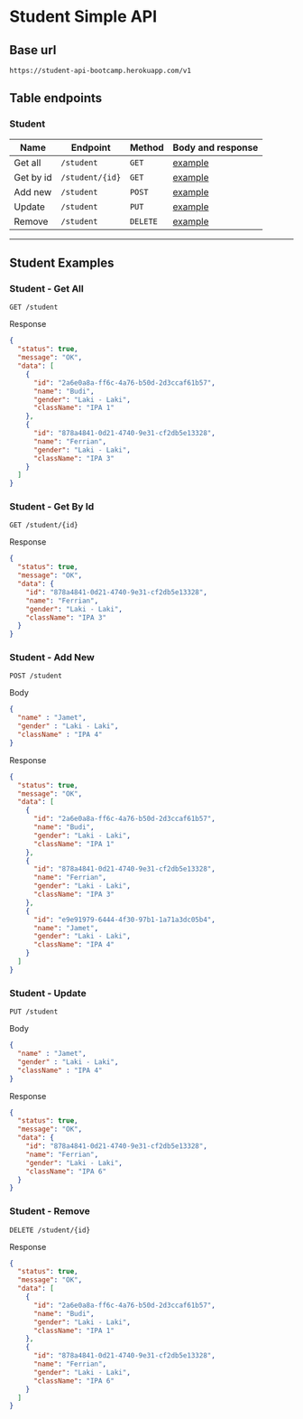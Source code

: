 # Student Simple API

## Base url

```
https://student-api-bootcamp.herokuapp.com/v1
```

## Table endpoints
### Student

| Name                       | Endpoint                                                   | Method   | Body and response               |
|----------------------------|------------------------------------------------------------|----------|---------------------------------|
| Get all                    | `/student`                                                 | `GET`    | [example](#student---get-all)   |
| Get by id                  | `/student/{id}`                                            | `GET`    | [example](#student---get-by-id) |
| Add new                    | `/student`                                                 | `POST`   | [example](#student---add-new)   |
| Update                     | `/student`                                                 | `PUT`    | [example](#student---update)    |
| Remove                     | `/student`                                                 | `DELETE` | [example](#student---remove)    |

---

## Student Examples
### Student - Get All

```
GET /student
```

Response

```json
{
  "status": true,
  "message": "OK",
  "data": [
    {
      "id": "2a6e0a8a-ff6c-4a76-b50d-2d3ccaf61b57",
      "name": "Budi",
      "gender": "Laki - Laki",
      "className": "IPA 1"
    },
    {
      "id": "878a4841-0d21-4740-9e31-cf2db5e13328",
      "name": "Ferrian",
      "gender": "Laki - Laki",
      "className": "IPA 3"
    }
  ]
}
```

### Student - Get By Id

```
GET /student/{id}
```

Response

```json
{
  "status": true,
  "message": "OK",
  "data": {
    "id": "878a4841-0d21-4740-9e31-cf2db5e13328",
    "name": "Ferrian",
    "gender": "Laki - Laki",
    "className": "IPA 3"
  }
}
```

### Student - Add New

```
POST /student
```

Body

```json
{
  "name" : "Jamet",
  "gender" : "Laki - Laki",
  "className" : "IPA 4"
}
```

Response

```json
{
  "status": true,
  "message": "OK",
  "data": [
    {
      "id": "2a6e0a8a-ff6c-4a76-b50d-2d3ccaf61b57",
      "name": "Budi",
      "gender": "Laki - Laki",
      "className": "IPA 1"
    },
    {
      "id": "878a4841-0d21-4740-9e31-cf2db5e13328",
      "name": "Ferrian",
      "gender": "Laki - Laki",
      "className": "IPA 3"
    },
    {
      "id": "e9e91979-6444-4f30-97b1-1a71a3dc05b4",
      "name": "Jamet",
      "gender": "Laki - Laki",
      "className": "IPA 4"
    }
  ]
}
```

### Student - Update

```
PUT /student
```
Body

```json
{
  "name" : "Jamet",
  "gender" : "Laki - Laki",
  "className" : "IPA 4"
}
```

Response

```json
{
  "status": true,
  "message": "OK",
  "data": {
    "id": "878a4841-0d21-4740-9e31-cf2db5e13328",
    "name": "Ferrian",
    "gender": "Laki - Laki",
    "className": "IPA 6"
  }
}
```

### Student - Remove

```
DELETE /student/{id}
```

Response

```json
{
  "status": true,
  "message": "OK",
  "data": [
    {
      "id": "2a6e0a8a-ff6c-4a76-b50d-2d3ccaf61b57",
      "name": "Budi",
      "gender": "Laki - Laki",
      "className": "IPA 1"
    },
    {
      "id": "878a4841-0d21-4740-9e31-cf2db5e13328",
      "name": "Ferrian",
      "gender": "Laki - Laki",
      "className": "IPA 6"
    }
  ]
}
```
